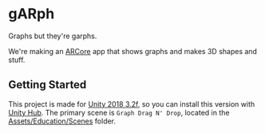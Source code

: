 # gARph
Graphs but they're garphs.

We're making an [ARCore](https://developers.google.com/ar/develop/unity/tutorials/object-manipulation-sample) app that shows graphs and makes 3D shapes and stuff.

## Getting Started

This project is made for [Unity 2018 3.2f](https://unity.com/), so you can install this version with [Unity Hub](https://store.unity.com/download?ref=personal). The primary scene is `Graph Drag N' Drop`, located in the [Assets/Education/Scenes](Assets/Education/Scenes) folder.
